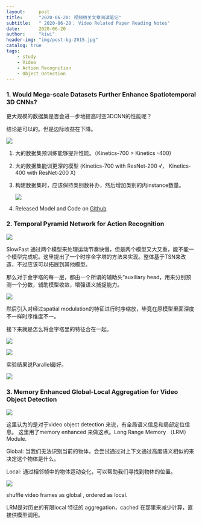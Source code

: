 ```yaml
---
layout:     post
title:      "2020-06-20: 视频相关文章阅读笔记"
subtitle:   " 2020-06-20： Video Related Paper Reading Notes"
date:       2020-06-20
author:     "kiwi"
header-img: "img/post-bg-2015.jpg"
catalog: true
tags:
    - study
    - Video
    - Action Recognition
    - Object Detection
---
```


### 1. Would Mega-scale Datasets Further Enhance Spatiotemporal 3D CNNs?

更大规模的数据集是否会进一步地提高时空3DCNN的性能呢？

结论是可以的。但是边际收益在下降。

![](https://i.postimg.cc/FsbDdFH2/screenshot-24.png)

1. 大的数据集预训练能够提升性能。（Kinetics-700 > Kinetics -400)

2. 大的数据集能训更深的模型 (Kinetics-700 with ResNet-200 √， Kinetics-400 with ResNet-200 X)

3. 构建数据集时，应该保持类别数补办，然后增加类别的内instance数量。

   ![](https://i.postimg.cc/Y23JD7H1/screenshot-27.png)

4. Released Model and Code on [Github](https://github.com/kenshohara/3D-ResNets-PyTorch)

### 2. Temporal Pyramid Network for Action Recognition

![](https://i.postimg.cc/bwgrzJ43/screenshot-28.png)

SlowFast 通过两个模型来处理运动节奏快慢，但是两个模型又大又重，能不能一个模型完成呢。这里提出了一个时序金字塔的方法来实现。整体基于TSN来改造，不过应该可以拓展到其他模型。

那么对于金字塔的每一层，都由一个所谓的辅助头“auxiliary head，用来分别预测一个分数，辅助模型收敛，增强语义捕捉能力。

![](https://i.postimg.cc/4NnLSxjC/screenshot-29.png)

然后引入对经过spatial  modulation的特征进行时序缩放，毕竟在原模型里面深度不一样时序维度不一。

接下来就是怎么将金字塔里的特征合在一起。

![](https://i.postimg.cc/fWv7fQbG/screenshot-30.png)

![](https://i.postimg.cc/zvWGprC9/screenshot-31.png)

实验结果说Parallel最好。

![](https://i.postimg.cc/WbC7h6zz/screenshot-32.png)



### 3. Memory Enhanced Global-Local Aggregation for Video Object Detection

![](https://i.postimg.cc/HxnLJnYt/screenshot-25.png)

这里认为的是对于video object detection 来说，有全局语义信息和局部定位信息。 这里用了memory enhanced 来做这点。Long Range Memory （LRM）Module.

Global: 当我们无法识别当前的物体，会尝试通过对上下文通过高度语义相似的来决定这个物体是什么。

Local: 通过相邻帧中的物体运动变化，可以帮助我们寻找到物体的位置。

![](https://i.postimg.cc/sgTTrfXr/screenshot-26.png)

shuffle video frames as global , ordered as local. 

LRM是对历史的有限local 特征的 aggregation，cached 在那里来减少计算，直接供模型调用。

